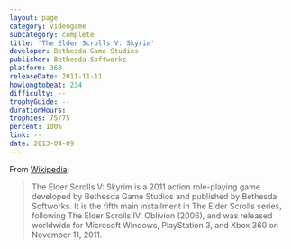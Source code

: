 ```yaml
---
layout: page
category: videogame
subcategory: complete
title: 'The Elder Scrolls V: Skyrim'
developer: Bethesda Game Studios
publisher: Bethesda Softworks
platform: 360
releaseDate: 2011-11-11
howlongtobeat: 234
difficulty: --
trophyGuide: --
durationHours:
trophies: 75/75
percent: 100%
link: --
date: 2013-04-09
---
```


From [Wikipedia](https://en.wikipedia.org/wiki/The_Elder_Scrolls_V:_Skyrim):

> The Elder Scrolls V: Skyrim is a 2011 action role-playing game developed by Bethesda Game Studios and published by Bethesda Softworks. It is the fifth main installment in The Elder Scrolls series, following The Elder Scrolls IV: Oblivion (2006), and was released worldwide for Microsoft Windows, PlayStation 3, and Xbox 360 on November 11, 2011.
